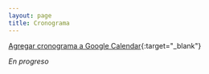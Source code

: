 ```yaml
---
layout: page
title: Cronograma
---
```


[Agregar cronograma a Google Calendar](https://calendar.google.com/calendar/u/0?cid=dGw0YWxnNTR0bTZyaWNtdmc4YTdzcDRydG9AZ3JvdXAuY2FsZW5kYXIuZ29vZ2xlLmNvbQ){:target="\_blank"}

_En progreso_
